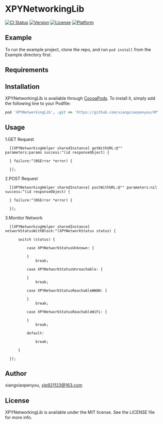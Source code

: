 # XPYNetworkingLib

[![CI Status](https://img.shields.io/travis/xiangxiaopenyou/XPYNetworkingLib.svg?style=flat)](https://travis-ci.org/xiangxiaopenyou/XPYNetworkingLib)
[![Version](https://img.shields.io/cocoapods/v/XPYNetworkingLib.svg?style=flat)](https://cocoapods.org/pods/XPYNetworkingLib)
[![License](https://img.shields.io/cocoapods/l/XPYNetworkingLib.svg?style=flat)](https://cocoapods.org/pods/XPYNetworkingLib)
[![Platform](https://img.shields.io/cocoapods/p/XPYNetworkingLib.svg?style=flat)](https://cocoapods.org/pods/XPYNetworkingLib)

## Example

To run the example project, clone the repo, and run `pod install` from the Example directory first.

## Requirements

## Installation

XPYNetworkingLib is available through [CocoaPods](https://cocoapods.org). To install
it, simply add the following line to your Podfile:

```ruby
pod 'XPYNetworkingLib', :git => 'https://github.com/xiangxiaopenyou/XPYNetworkingLib.git'
```
## Usage

1.GET Request

      [[XPYNetworkingHelper sharedInstance] getWithURL:@"" parameters:params success:^(id responseObject) {
      
      } failure:^(NSError *error) {
    
      }];

2.POST Request

      [[XPYNetworkingHelper sharedInstance] postWithURL:@"" parameters:nil success:^(id responseObject) {
      
      } failure:^(NSError *error) {
    
      }];
    
3.Monitor Network

      [[XPYNetworkingHelper sharedInstance] networkStatusWithBlock:^(XPYNetworkStatus status) {
      
          switch (status) {
          
              case XPYNetworkStatusUnknown: {
              
              }
                  break;
                  
              case XPYNetworkStatusUnreachable: {
              
              }
                  break;
                  
              case XPYNetworkStatusReachableWWAN: {
              
              }
                  break;
                  
              case XPYNetworkStatusReachableWiFi: {
              
              }
                  break;
                  
              default:
              
                  break;
                  
          }
          
      }];
 

## Author

xiangxiaopenyou, xlp921123@163.com

## License

XPYNetworkingLib is available under the MIT license. See the LICENSE file for more info.
